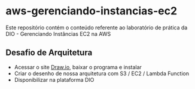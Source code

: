 # aws-gerenciando-instancias-ec2
Este repositório contém o conteúdo referente ao laboratório de prática da DIO - Gerenciando Instâncias EC2 na AWS

## Desafio de Arquitetura
- Acessar o site [Draw.io](https://www.drawio.com/), baixar o programa e instalar
- Criar o desenho de nossa arquitetura com S3 / EC2 / Lambda Function
- Disponibilizar na plataforma DIO
